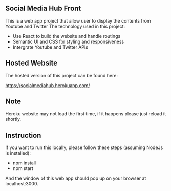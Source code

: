 ## Social Media Hub Front
This is a web app project that allow user to display the contents from Youtube and Twitter
The technology used in this project:
+ Use React to build the website and handle routings
+ Semantic UI and CSS for styling and responsiveness
+ Intergrate Youtube and Twitter APIs

## Hosted Website 
The hosted version of this project can be found here: 

https://socialmediahub.herokuapp.com/

## Note
Heroku website may not load the first time, if it happens please just reload it shortly.

## Instruction
If you want to run this locally, please follow these steps (assuming NodeJs is installed):
+ npm install
+ npm start

And the window of this web app should pop up on your browser at localhost:3000.
